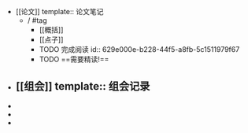 - [[论文]]
  template:: 论文笔记
	- /  #tag
		- [[概括]]
		- [[点子]]
		- TODO 完成阅读
		  id:: 629e000e-b228-44f5-a8fb-5c1511979f67
		- TODO ==需要精读!==
- [[组会]]
  template:: 组会记录
	-
-
-
-